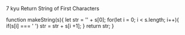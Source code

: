 7 kyu
Return String of First Characters

function makeString(s){
  let str = '' + s[0];
  for(let i = 0; i < s.length; i++){
    if(s[i] === ' ')
      str = str + s[i +1];
  }
  return str;
}
